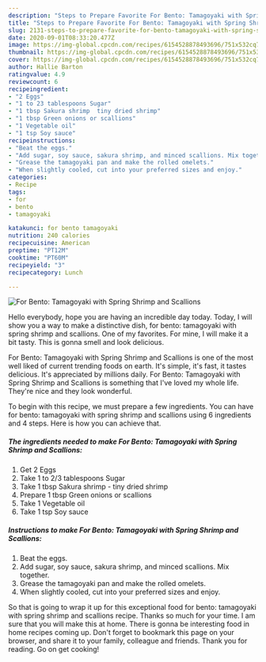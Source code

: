 ```yaml
---
description: "Steps to Prepare Favorite For Bento: Tamagoyaki with Spring Shrimp and Scallions"
title: "Steps to Prepare Favorite For Bento: Tamagoyaki with Spring Shrimp and Scallions"
slug: 2131-steps-to-prepare-favorite-for-bento-tamagoyaki-with-spring-shrimp-and-scallions
date: 2020-09-01T08:33:20.477Z
image: https://img-global.cpcdn.com/recipes/6154528878493696/751x532cq70/for-bento-tamagoyaki-with-spring-shrimp-and-scallions-recipe-main-photo.jpg
thumbnail: https://img-global.cpcdn.com/recipes/6154528878493696/751x532cq70/for-bento-tamagoyaki-with-spring-shrimp-and-scallions-recipe-main-photo.jpg
cover: https://img-global.cpcdn.com/recipes/6154528878493696/751x532cq70/for-bento-tamagoyaki-with-spring-shrimp-and-scallions-recipe-main-photo.jpg
author: Hallie Barton
ratingvalue: 4.9
reviewcount: 6
recipeingredient:
- "2 Eggs"
- "1 to 23 tablespoons Sugar"
- "1 tbsp Sakura shrimp  tiny dried shrimp"
- "1 tbsp Green onions or scallions"
- "1 Vegetable oil"
- "1 tsp Soy sauce"
recipeinstructions:
- "Beat the eggs."
- "Add sugar, soy sauce, sakura shrimp, and minced scallions. Mix together."
- "Grease the tamagoyaki pan and make the rolled omelets."
- "When slightly cooled, cut into your preferred sizes and enjoy."
categories:
- Recipe
tags:
- for
- bento
- tamagoyaki

katakunci: for bento tamagoyaki 
nutrition: 240 calories
recipecuisine: American
preptime: "PT12M"
cooktime: "PT60M"
recipeyield: "3"
recipecategory: Lunch

---
```



![For Bento: Tamagoyaki with Spring Shrimp and Scallions](https://img-global.cpcdn.com/recipes/6154528878493696/751x532cq70/for-bento-tamagoyaki-with-spring-shrimp-and-scallions-recipe-main-photo.jpg)

Hello everybody, hope you are having an incredible day today. Today, I will show you a way to make a distinctive dish, for bento: tamagoyaki with spring shrimp and scallions. One of my favorites. For mine, I will make it a bit tasty. This is gonna smell and look delicious.

For Bento: Tamagoyaki with Spring Shrimp and Scallions is one of the most well liked of current trending foods on earth. It's simple, it's fast, it tastes delicious. It's appreciated by millions daily. For Bento: Tamagoyaki with Spring Shrimp and Scallions is something that I've loved my whole life. They're nice and they look wonderful.




To begin with this recipe, we must prepare a few ingredients. You can have for bento: tamagoyaki with spring shrimp and scallions using 6 ingredients and 4 steps. Here is how you can achieve that.

<!--inarticleads1-->

##### The ingredients needed to make For Bento: Tamagoyaki with Spring Shrimp and Scallions:

1. Get 2 Eggs
1. Take 1 to 2/3 tablespoons Sugar
1. Take 1 tbsp Sakura shrimp - tiny dried shrimp
1. Prepare 1 tbsp Green onions or scallions
1. Take 1 Vegetable oil
1. Take 1 tsp Soy sauce




<!--inarticleads2-->

##### Instructions to make For Bento: Tamagoyaki with Spring Shrimp and Scallions:

1. Beat the eggs.
1. Add sugar, soy sauce, sakura shrimp, and minced scallions. Mix together.
1. Grease the tamagoyaki pan and make the rolled omelets.
1. When slightly cooled, cut into your preferred sizes and enjoy.




So that is going to wrap it up for this exceptional food for bento: tamagoyaki with spring shrimp and scallions recipe. Thanks so much for your time. I am sure that you will make this at home. There is gonna be interesting food in home recipes coming up. Don't forget to bookmark this page on your browser, and share it to your family, colleague and friends. Thank you for reading. Go on get cooking!
